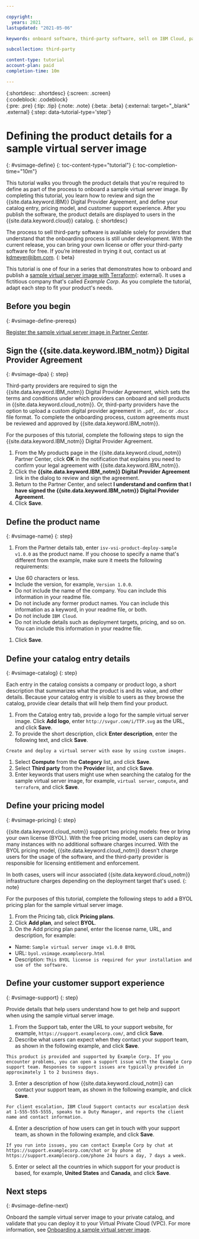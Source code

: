 ```yaml
---

copyright:
  years: 2021
lastupdated: "2021-05-06"

keywords: onboard software, third-party software, sell on IBM Cloud, partner center, virtual server image, virtual machine image, image, vm, vsi, product details, catalog entry, support, pricing, BYOL, terraform, catalog

subcollection: third-party

content-type: tutorial
account-plan: paid
completion-time: 10m 

---
```


{:shortdesc: .shortdesc}
{:screen: .screen}  
{:codeblock: .codeblock}  
{:pre: .pre}
{:tip: .tip}
{:note: .note}
{:beta: .beta}
{:external: target="_blank" .external}
{:step: data-tutorial-type='step'} 


# Defining the product details for a sample virtual server image
{: #vsimage-define}
{: toc-content-type="tutorial"} 
{: toc-completion-time="10m"} 

This tutorial walks you through the product details that you're required to define as part of the process to onboard a sample virtual server image. By completing this tutorial, you learn how to review and sign the {{site.data.keyword.IBM}} Digital Provider Agreement, and define your catalog entry, pricing model, and customer support experience. After you publish the software, the product details are displayed to users in the {{site.data.keyword.cloud}} catalog.
{: shortdesc}

The process to sell third-party software is available solely for providers that understand that the onboarding process is still under development. With the current release, you can bring your own license or offer your third-party software for free. If you’re interested in trying it out, contact us at kdmeyer@ibm.com.
{: beta}

This tutorial is one of four in a series that demonstrates how to onboard and publish a [sample virtual server image with Terraform](https://github.com/IBM-Cloud/isv-vsi-product-deploy-sample/tree/v1.0){: external}. It uses a fictitious company that's called *Example Corp*. As you complete the tutorial, adapt each step to fit your product's needs.

## Before you begin
{: #vsimage-define-prereqs}

[Register the sample virtual server image in Partner Center](/docs/third-party?topic=third-party-vsimage-register).

## Sign the {{site.data.keyword.IBM_notm}} Digital Provider Agreement
{: #vsimage-dpa}
{: step}

Third-party providers are required to sign the {{site.data.keyword.IBM_notm}} Digital Provider Agreement, which sets the terms and conditions under which providers can onboard and sell products in {{site.data.keyword.cloud_notm}}. Or, third-party providers have the option to upload a custom digital provider agreement in `.pdf`, `.doc` or `.docx` file format. To complete the onboarding process, custom agreements must be reviewed and approved by {{site.data.keyword.IBM_notm}}.

For the purposes of this tutorial, complete the following steps to sign the {{site.data.keyword.IBM_notm}} Digital Provider Agreement. 

1. From the My products page in the {{site.data.keyword.cloud_notm}} Partner Center, click **OK** in the notification that explains you need to confirm your legal agreement with {{site.data.keyword.IBM_notm}}.
1. Click the **{{site.data.keyword.IBM_notm}} Digital Provider Agreement** link in the dialog to review and sign the agreement. 
1. Return to the Partner Center, and select **I understand and confirm that I have signed the {{site.data.keyword.IBM_notm}} Digital Provider Agreement**.
1. Click **Save**. 

## Define the product name
{: #vsimage-name}
{: step}

1. From the Partner details tab, enter `isv-vsi-product-deploy-sample v1.0.0` as the product name. If you choose to specify a name that's different from the example, make sure it meets the following requirements:
  
  * Use 60 characters or less.
  * Include the version, for example, `Version 1.0.0`.
  * Do not include the name of the company. You can include this information in your readme file.
  * Do not include any former product names. You can include this information as a keyword, in your readme file, or both.
  * Do not include `IBM Cloud`. 
  * Do not include details such as deployment targets, pricing, and so on. You can include this information in your readme file.   

1. Click **Save**.

## Define your catalog entry details
{: #vsimage-catalog}
{: step}

Each entry in the catalog consists a company or product logo, a short description that summarizes what the product is and its value, and other details. Because your catalog entry is visible to users as they browse the catalog, provide clear details that will help them find your product. 

1. From the Catalog entry tab, provide a logo for the sample virtual server image. Click **Add logo**, enter `http://svgur.com/i/TTP.svg` as the URL, and click **Save**.
1. To provide the short description, click **Enter description**, enter the following text, and click **Save**.

  `Create and deploy a virtual server with ease by using custom images.`
  
1. Select **Compute** from the **Category** list, and click **Save**.
1. Select **Third party** from the **Provider** list, and click **Save**.
1. Enter keywords that users might use when searching the catalog for the sample virtual server image, for example, `virtual server`, `compute`, and `terraform`, and click **Save**.

## Define your pricing model
{: #vsimage-pricing}
{: step}

{{site.data.keyword.cloud_notm}} support two pricing models: free or bring your own license (BYOL). With the free pricing model, users can deploy as many instances with no additional software charges incurred. With the BYOL pricing model, {{site.data.keyword.cloud_notm}} doesn't charge users for the usage of the software, and the third-party provider is responsible for licensing entitlement and enforcement. 

In both cases, users will incur associated {{site.data.keyword.cloud_notm}} infrastructure charges depending on the deployment target that's used. 
{: note}

For the purposes of this tutorial, complete the following steps to add a BYOL pricing plan for the sample virtual server image. 

1. From the Pricing tab, click **Pricing plans**.
1. Click **Add plan**, and select **BYOL**.
1. On the Add pricing plan panel, enter the license name, URL, and description, for example: 

  * Name: `Sample virtual server image v1.0.0 BYOL`
  * URL: `byol.vsimage.examplecorp.html`
  * Description: `This BYOL license is required for your installation and use of the software.`


## Define your customer support experience
{: #vsimage-support}
{: step}

Provide details that help users understand how to get help and support when using the sample virtual server image.

1. From the Support tab, enter the URL to your support website, for example, `https://support.examplecorp.com/`, and click **Save**.
2. Describe what users can expect when they contact your support team, as shown in the following example, and click **Save**.

  `This product is provided and supported by Example Corp. If you encounter problems, you can open a support issue with the Example Corp support team. Responses to support issues are typically provided in approximately 1 to 2 business days.`
  
3. Enter a description of how {{site.data.keyword.cloud_notm}} can contact your support team, as shown in the following example, and click **Save**.

  `For client escalation, IBM Cloud Support contacts our escalation desk at 1-555-555-5555, speaks to a Duty Manager, and reports the client name and contact information.`
  
4. Enter a description of how users can get in touch with your support team, as shown in the following example, and click **Save**.

  `If you run into issues, you can contact Example Corp by chat at https://support.examplecorp.com/chat or by phone at https://support.examplecorp.com/phone 24 hours a day, 7 days a week.`

5. Enter or select all the countries in which support for your product is based, for example, **United States** and **Canada**, and click **Save**.

## Next steps
{: #vsimage-define-next}

Onboard the sample virtual server image to your private catalog, and validate that you can deploy it to your Virtual Private Cloud (VPC). For more information, see [Onboarding a sample virtual server image](/docs/third-party?topic=third-party-vsimage-onboard). 







